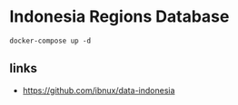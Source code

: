 # Indonesia Regions Database

```
docker-compose up -d
```

## links

- https://github.com/ibnux/data-indonesia